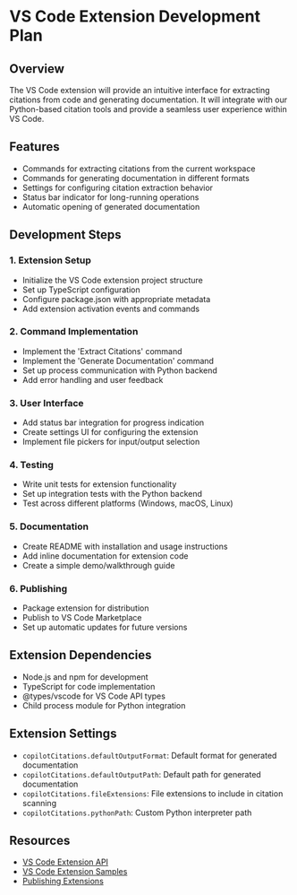 # VS Code Extension Development Plan

## Overview
The VS Code extension will provide an intuitive interface for extracting citations from code and generating documentation. It will integrate with our Python-based citation tools and provide a seamless user experience within VS Code.

## Features
- Commands for extracting citations from the current workspace
- Commands for generating documentation in different formats
- Settings for configuring citation extraction behavior
- Status bar indicator for long-running operations
- Automatic opening of generated documentation

## Development Steps

### 1. Extension Setup
- Initialize the VS Code extension project structure
- Set up TypeScript configuration
- Configure package.json with appropriate metadata
- Add extension activation events and commands

### 2. Command Implementation
- Implement the 'Extract Citations' command
- Implement the 'Generate Documentation' command
- Set up process communication with Python backend
- Add error handling and user feedback

### 3. User Interface
- Add status bar integration for progress indication
- Create settings UI for configuring the extension
- Implement file pickers for input/output selection

### 4. Testing
- Write unit tests for extension functionality
- Set up integration tests with the Python backend
- Test across different platforms (Windows, macOS, Linux)

### 5. Documentation
- Create README with installation and usage instructions
- Add inline documentation for extension code
- Create a simple demo/walkthrough guide

### 6. Publishing
- Package extension for distribution
- Publish to VS Code Marketplace
- Set up automatic updates for future versions

## Extension Dependencies
- Node.js and npm for development
- TypeScript for code implementation
- @types/vscode for VS Code API types
- Child process module for Python integration

## Extension Settings
- `copilotCitations.defaultOutputFormat`: Default format for generated documentation
- `copilotCitations.defaultOutputPath`: Default path for generated documentation
- `copilotCitations.fileExtensions`: File extensions to include in citation scanning
- `copilotCitations.pythonPath`: Custom Python interpreter path

## Resources
- [VS Code Extension API](https://code.visualstudio.com/api)
- [VS Code Extension Samples](https://github.com/microsoft/vscode-extension-samples)
- [Publishing Extensions](https://code.visualstudio.com/api/working-with-extensions/publishing-extension)
